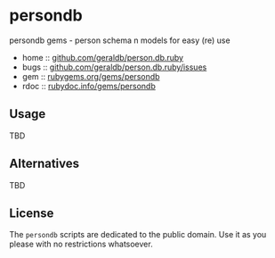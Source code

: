 # persondb

persondb gems - person schema n models for easy (re) use

* home  :: [github.com/geraldb/person.db.ruby](https://github.com/geraldb/person.db.ruby)
* bugs  :: [github.com/geraldb/person.db.ruby/issues](https://github.com/geraldb/person.db.ruby/issues)
* gem   :: [rubygems.org/gems/persondb](https://rubygems.org/gems/persondb)
* rdoc  :: [rubydoc.info/gems/persondb](http://rubydoc.info/gems/persondb)

## Usage

TBD

## Alternatives

TBD


## License

The `persondb` scripts are dedicated to the public domain.
Use it as you please with no restrictions whatsoever.
